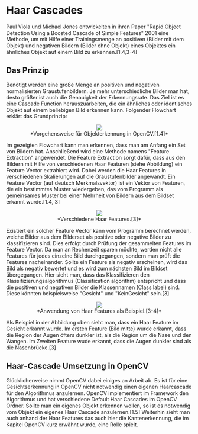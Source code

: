 # Haar Cascades
Paul Viola und Michael Jones entwickelten in ihren Paper "Rapid Object Detection Using a Boosted Cascade of Simple Features" 2001 eine Methode, um mit Hilfe einer Trainingsmenge an positiven (Bilder mit dem Objekt) und negativen Bildern (Bilder ohne Objekt) eines Objektes ein ähnliches Objekt auf einem Bild zu erkennen.[1.4,3-4]

## Das Prinzip
Benötigt werden eine große Menge an positiven und negativen normalisierten Graustufenbildern. Je mehr unterschiedliche Bilder man hat, desto größer ist auch die Genauigkeit der Erkennungsrate. Das Ziel ist es eine Cascade Function herauszuarbeiten, die ein ähnliches oder identisches Objekt auf einem beliebigen Bild erkennen kann. Folgender Flowchart erklärt das Grundprinzip:
<center><img src="../assets/object-detection-flowchart.png" /><br>
*Vorgehensweise für Objekterkennung in OpenCV.[1.4]*
</center>

Im gezeigten Flowchart kann man erkennen, dass man am Anfang ein Set von Bildern hat. Anschließend wird eine Methode namens "Feature Extraction" angewendet. Die Feature Extraction sorgt dafür, dass aus den Bildern mit Hilfe von verschiedenen Haar Featuren (siehe Abbildung) ein Feature Vector extrahiert wird. Dabei werden die Haar Features in verschiedenen Skalierungen auf die Graustufenbilder angewandt. Ein Feature Vector (auf deutsch Merkmalsvektor) ist ein Vektor von Featuren, die ein bestimmtes Muster wiedergeben, das vom Programm als gemeinsames Muster bei einer Mehrheit von Bildern aus dem Bildset erkannt wurde.[1.4, 3]
<center><img src="../assets/haar_features.jpg" /><br>
*Verschiedene Haar Features.[3]*
</center>

Existiert ein solcher Feature Vector kann vom Programm berechnet werden, welche Bilder aus dem Bilderset als positive oder negative Bilder zu klassifizieren sind. Dies erfolgt durch Prüfung der gesammelten Features im Feature Vector. Da man an Rechenzeit sparen möchte, werden nicht alle Features für jedes einzelne Bild durchgegangen, sondern man prüft die Features nacheinander. Sollte ein Feature als negativ erscheinen, wird das Bild als negativ bewertet und es wird zum nächsten Bild im Bildset übergegangen. Hier sieht man, dass das Klassifizieren den Klassifizierungsalgorithmus (Classification algorithm) entspricht und dass die positiven und negativen Bilder die Klassennamen (Class label) sind. Diese könnten beispielsweise "Gesicht" und "KeinGesicht" sein.[3]
<center><img src="../assets/haar.png" /><br>
*Anwendung von Haar Features als Beispiel.[3-4]*
</center>

Als Beispiel in der Abbildung oben sieht man, dass ein Haar Feature im Gesicht erkannt wurde. Im ersten Feature (Bild mitte) wurde erkannt, dass die Region der Augen öfters dunkler ist, als die Region um die Nase und den Wangen. Im Zweiten Feature wude erkannt, dass die Augen dunkler sind als die Nasenbrücke.[3]

## Haar-Cascade Umsetzung in OpenCV
Glücklicherweise nimmt OpenCV dabei einiges an Arbeit ab. Es ist für eine Gesichtserkennung in OpenCV nicht notwendig einen eigenen Haarcascade für den Algorithmus anzulernen. OpenCV implementiert im Framework den Algorithmus und hat verschiedene Default Haar Cascades im OpenCV Ordner. Sollte man ein eigenes Objekt erkennen wollen, so ist es notwendig vom Objekt ein eigenes Haar Cascade anzulernen.[1.5] Weiterhin sieht man auch anhand der Haar Features das auch hier die Kantenerkennung, die im Kapitel OpenCV kurz erwähnt wurde, eine Rolle spielt.
